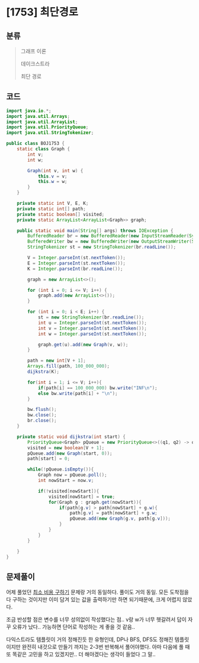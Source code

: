 # [1753] 최단경로

## 분류
> 그래프 이론
>
> 데이크스트라
>
> 최단 경로

## 코드
```java
import java.io.*;
import java.util.Arrays;
import java.util.ArrayList;
import java.util.PriorityQueue;
import java.util.StringTokenizer;

public class BOJ1753 {
    static class Graph {
        int v;
        int w;

        Graph(int v, int w) {
            this.v = v;
            this.w = w;
        }
    }

    private static int V, E, K;
    private static int[] path;
    private static boolean[] visited;
    private static ArrayList<ArrayList<Graph>> graph;

    public static void main(String[] args) throws IOException {
        BufferedReader br = new BufferedReader(new InputStreamReader(System.in));
        BufferedWriter bw = new BufferedWriter(new OutputStreamWriter(System.out));
        StringTokenizer st = new StringTokenizer(br.readLine());

        V = Integer.parseInt(st.nextToken());
        E = Integer.parseInt(st.nextToken());
        K = Integer.parseInt(br.readLine());

        graph = new ArrayList<>();

        for (int i = 0; i <= V; i++) {
            graph.add(new ArrayList<>());
        }

        for (int i = 0; i < E; i++) {
            st = new StringTokenizer(br.readLine());
            int u = Integer.parseInt(st.nextToken());
            int v = Integer.parseInt(st.nextToken());
            int w = Integer.parseInt(st.nextToken());

            graph.get(u).add(new Graph(v, w));
        }

        path = new int[V + 1];
        Arrays.fill(path, 100_000_000);
        dijkstra(K);

        for(int i = 1; i <= V; i++){
            if(path[i] == 100_000_000) bw.write("INF\n");
            else bw.write(path[i] + "\n");
        }

        bw.flush();
        bw.close();
        br.close();
    }

    private static void dijkstra(int start) {
        PriorityQueue<Graph> pQueue = new PriorityQueue<>((q1, q2) -> q1.w - q2.w);
        visited = new boolean[V + 1];
        pQueue.add(new Graph(start, 0));
        path[start] = 0;

        while(!pQueue.isEmpty()){
            Graph now = pQueue.poll();
            int nowStart = now.v;

            if(!visited[nowStart]){
                visited[nowStart] = true;
                for(Graph g : graph.get(nowStart)){
                    if(path[g.v] > path[nowStart] + g.w){
                        path[g.v] = path[nowStart] + g.w;
                        pQueue.add(new Graph(g.v, path[g.v]));
                    }
                }
            }
        }

    }
}
```

## 문제풀이

어제 풀었던 [최소 비용 구하기](https://github.com/narinn-star/Algorithm_JAVA/tree/master/BOJ1916%20%EC%B5%9C%EC%86%8C%20%EB%B9%84%EC%9A%A9%20%EA%B5%AC%ED%95%98%EA%B8%B0) 문제랑 거의 동일하다. 풀이도 거의 동일. 모든 도착점을 다 구하는 것이지만 이미 담겨 있는 값을 출력하기만 하면 되기때문에, 크게 어렵지 않았다. 

조금 반성할 점은 변수를 너무 성의없이 작성했다는 점.. v랑 w가 너무 헷갈려서 답이 자꾸 오류가 났다.. 가능하면 단어로 작성하는 게 좋을 것 같음..

다익스트라도 템플릿이 거의 정해진듯 한 유형인데, DP나 BFS, DFS도 정해진 템플릿이지만 완전히 내것으로 만들기 까지는 2-3번 반복해서 풀어야했다. 아마 다음에 풀 때 또 똑같은 고민을 하고 있겠지만.. 더 해야겠다는 생각이 들었다 그 말..
